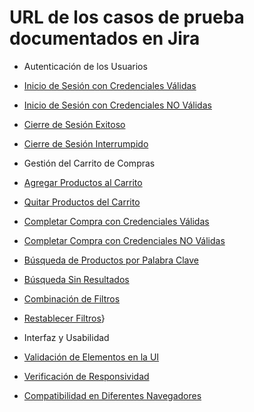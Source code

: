 # URL de los casos de prueba documentados en Jira #

- Autenticación de los Usuarios

*  [Inicio de Sesión con Credenciales Válidas](https://palermofavio99.atlassian.net/browse/EC-15?atlOrigin=eyJpIjoiOWY1NzAwMmUzYzczNDIwYjg1Nzc3ZDY4OWJjMTNkZjgiLCJwIjoiaiJ9)

* [Inicio de Sesión con Credenciales NO Válidas](https://palermofavio99.atlassian.net/browse/EC-16?atlOrigin=eyJpIjoiYjI0ZDAwNWYzMTI0NDc1Mjg5YzkxOTE5YWQ1NzUwZDkiLCJwIjoiaiJ9)

* [Cierre de Sesión Exitoso](https://palermofavio99.atlassian.net/browse/EC-17?atlOrigin=eyJpIjoiZmZiM2Y0MTI4MTQzNDk3YmJlZGU0OTFiZmNkMWNiNWIiLCJwIjoiaiJ9)

* [Cierre de Sesión Interrumpido](https://palermofavio99.atlassian.net/browse/EC-18?atlOrigin=eyJpIjoiYzI3MzBlZmUxMWNiNGVjZWE3ZmE3NjcyNGY3YzVjMjEiLCJwIjoiaiJ9)

- Gestión del Carrito de Compras

* [Agregar Productos al Carrito](https://palermofavio99.atlassian.net/browse/EC-19?atlOrigin=eyJpIjoiNzlhYzRiNjQwYmQ3NGQwYTk3OTYyOTFmNjJlZmRiNTgiLCJwIjoiaiJ9)

* [Quitar Productos del Carrito](https://palermofavio99.atlassian.net/browse/EC-20?atlOrigin=eyJpIjoiNWY2MjRjNmU5Yjk0NDQ2MmFkZGY4ZjA0NTQyMjhkMjgiLCJwIjoiaiJ9)

* [Completar Compra con Credenciales Válidas](https://palermofavio99.atlassian.net/browse/EC-21?atlOrigin=eyJpIjoiMmJmYmIwMzkxODI5NDkyZGFhMTE3NWVlODg0Nzc3N2EiLCJwIjoiaiJ9)

* [Completar Compra con Credenciales NO Válidas](https://palermofavio99.atlassian.net/browse/EC-22?atlOrigin=eyJpIjoiZDVkMDZmMzMzZWMyNGY0OWE1OWI3ZjQ2OTE5ZTQyODciLCJwIjoiaiJ9)

* [Búsqueda de Productos por Palabra Clave](https://palermofavio99.atlassian.net/browse/EC-26?atlOrigin=eyJpIjoiNzU1M2Y2Mjc0YTU5NGU3NjgyZjBjN2RlNzA5MjY2MTUiLCJwIjoiaiJ9)

* [Búsqueda Sin Resultados](https://palermofavio99.atlassian.net/browse/EC-27?atlOrigin=eyJpIjoiZTA0MWU1ODg5NmY5NDNkNzlhNDg0OTE4ODE2MTg2NmYiLCJwIjoiaiJ9)

* [Combinación de Filtros](https://palermofavio99.atlassian.net/browse/EC-28?atlOrigin=eyJpIjoiMjRiMjAzN2FjN2ZlNDkxN2ExNDQyZjRhN2E4OWI1MGEiLCJwIjoiaiJ9)

* [Restablecer Filtros](https://palermofavio99.atlassian.net/browse/EC-29?atlOrigin=eyJpIjoiMDMzZmQxMjc1NmEwNDMxNzk2NWJkMWQxMzE5MDUwOGEiLCJwIjoiaiJ9)}

- Interfaz y Usabilidad

* [Validación de Elementos en la UI](https://palermofavio99.atlassian.net/browse/EC-23?atlOrigin=eyJpIjoiZTQ4ZmU5YmVhMmVjNDA3YzljZDFlYWFlYzYwMWE2NDYiLCJwIjoiaiJ9)

* [Verificación de Responsividad](https://palermofavio99.atlassian.net/browse/EC-24?atlOrigin=eyJpIjoiMTI4MTJhNjY1Y2Q3NDFjZTgwODExOTRhMmQxZjFmMGMiLCJwIjoiaiJ9)

* [Compatibilidad en Diferentes Navegadores](https://palermofavio99.atlassian.net/browse/EC-25?atlOrigin=eyJpIjoiNmU2YzlkOThlZDFlNDlhMTllZTQ2NGNhOTE4Zjc0NmQiLCJwIjoiaiJ9)
